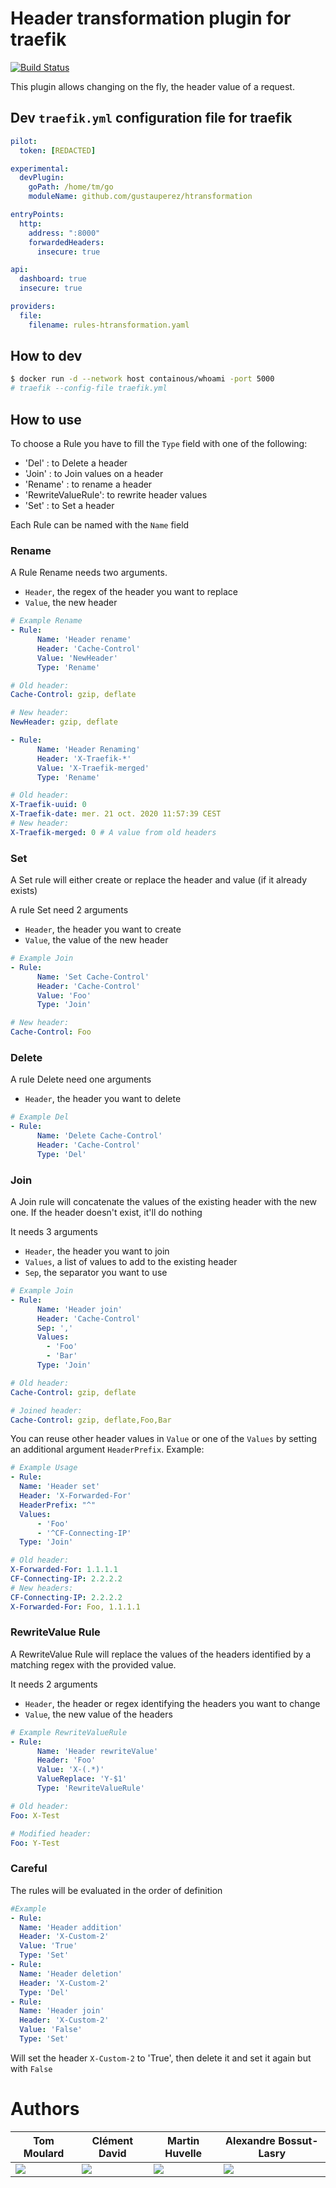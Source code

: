 # Header transformation plugin for traefik

[![Build Status](https://travis-ci.com/tomMoulard/htransformation.svg?branch=main)](https://travis-ci.com/tomMoulard/htransformation)

This plugin allows changing on the fly, the header value of a request.

## Dev `traefik.yml` configuration file for traefik

```yml
pilot:
  token: [REDACTED]

experimental:
  devPlugin:
    goPath: /home/tm/go
    moduleName: github.com/gustauperez/htransformation

entryPoints:
  http:
    address: ":8000"
    forwardedHeaders:
      insecure: true

api:
  dashboard: true
  insecure: true

providers:
  file:
    filename: rules-htransformation.yaml
```

## How to dev

```bash
$ docker run -d --network host containous/whoami -port 5000
# traefik --config-file traefik.yml
```

## How to use

To choose a Rule you have to fill the `Type` field with one of the following:

- 'Del'             : to Delete a header
- 'Join'            : to Join values on a header
- 'Rename'          : to rename a header
- 'RewriteValueRule': to rewrite header values
- 'Set'             : to Set a header

Each Rule can be named with the `Name` field

### Rename

A Rule Rename needs two arguments.

- `Header`, the regex of the header you want to replace
- `Value`, the new header

```yaml
# Example Rename
- Rule:
      Name: 'Header rename'
      Header: 'Cache-Control'
      Value: 'NewHeader'
      Type: 'Rename'
```

```yaml
# Old header:
Cache-Control: gzip, deflate

# New header:
NewHeader: gzip, deflate
```

``` yaml
- Rule:
      Name: 'Header Renaming'
      Header: 'X-Traefik-*'
      Value: 'X-Traefik-merged'
      Type: 'Rename'
```

```yaml
# Old header:
X-Traefik-uuid: 0
X-Traefik-date: mer. 21 oct. 2020 11:57:39 CEST
# New header:
X-Traefik-merged: 0 # A value from old headers
```

### Set

A Set rule will either create or replace the header and value (if it already exists)

A rule Set need 2 arguments

- `Header`, the header you want to create
- `Value`, the value of the new header

```yaml
# Example Join
- Rule:
      Name: 'Set Cache-Control'
      Header: 'Cache-Control'
      Value: 'Foo'
      Type: 'Join'
```

```yaml
# New header:
Cache-Control: Foo
```

### Delete

A rule Delete need one arguments

- `Header`, the header you want to delete

```yaml
# Example Del
- Rule:
      Name: 'Delete Cache-Control'
      Header: 'Cache-Control'
      Type: 'Del'
```


### Join

A Join rule will concatenate the values of the existing header with the new one. If the header doesn't exist, it'll do nothing

It needs 3 arguments
- `Header`, the header you want to join
- `Values`, a list of values to add to the existing header
- `Sep`, the separator you want to use

```yaml
# Example Join
- Rule:
      Name: 'Header join'
      Header: 'Cache-Control'
      Sep: ','
      Values:
        - 'Foo'
        - 'Bar'
      Type: 'Join'
```

```yaml
# Old header:
Cache-Control: gzip, deflate

# Joined header:
Cache-Control: gzip, deflate,Foo,Bar
```

You can reuse other header values in `Value` or one of the `Values` by setting an additional argument `HeaderPrefix`.
Example:

```yaml
# Example Usage
- Rule:
  Name: 'Header set'
  Header: 'X-Forwarded-For'
  HeaderPrefix: "^"
  Values:
      - 'Foo'
      - '^CF-Connecting-IP'
  Type: 'Join'
```

```yaml
# Old header:
X-Forwarded-For: 1.1.1.1
CF-Connecting-IP: 2.2.2.2
# New headers:
CF-Connecting-IP: 2.2.2.2
X-Forwarded-For: Foo, 1.1.1.1
```

### RewriteValue Rule

A RewriteValue Rule will replace the values of the headers identified by a matching regex with the provided value.

It needs 2 arguments

- `Header`, the header or regex identifying the headers you want to change
- `Value`, the new value of the headers

```yaml
# Example RewriteValueRule
- Rule:
      Name: 'Header rewriteValue'
      Header: 'Foo'
      Value: 'X-(.*)'
      ValueReplace: 'Y-$1'
      Type: 'RewriteValueRule'
```

```yaml
# Old header:
Foo: X-Test

# Modified header:
Foo: Y-Test
```
### Careful

The rules will be evaluated in the order of definition

```yaml
#Example
- Rule:
  Name: 'Header addition'
  Header: 'X-Custom-2'
  Value: 'True'
  Type: 'Set'
- Rule:
  Name: 'Header deletion'
  Header: 'X-Custom-2'
  Type: 'Del'
- Rule:
  Name: 'Header join'
  Header: 'X-Custom-2'
  Value: 'False'
  Type: 'Set'
```
Will set the header `X-Custom-2` to 'True', then delete it and set it again but with `False`

# Authors

| Tom Moulard | Clément David | Martin Huvelle | Alexandre Bossut-Lasry |
|-------------|---------------|----------------|------------------------|
|[![](img/gopher-tom_moulard.png)](https://tom.moulard.org)|[![](img/gopher-clement_david.png)](https://github.com/cledavid)|[![](img/gopher-martin_huvelle.png)](https://github.com/nitra-mfs)|[![](img/gopher-alexandre_bossut-lasry.png)](https://www.linkedin.com/in/alexandre-bossut-lasry/)|
